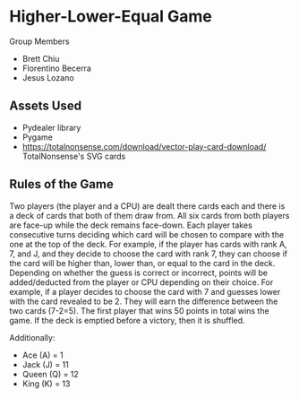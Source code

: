 # Higher-Lower-Equal Game

Group Members
- Brett Chiu
- Florentino Becerra
- Jesus Lozano
  
## Assets Used
- Pydealer library
- Pygame
- https://totalnonsense.com/download/vector-play-card-download/ TotalNonsense's SVG cards


## Rules of the Game
Two players (the player and a CPU) are dealt there cards each and there is a deck of cards that both of them draw from. All six cards from both players are face-up while the deck remains face-down. Each player takes consecutive turns deciding which card will be chosen to compare with the one at the top of the deck. For example, if the player has cards with rank A, 7, and J, and they decide to choose the card with rank 7, they can choose if the card will be higher than, lower than, or equal to the card in the deck. Depending on whether the guess is correct or incorrect, points will be added/deducted from the player or CPU depending on their choice. For example, if a player decides to choose the card with 7 and guesses lower with the card revealed to be 2. They will earn the difference between the two cards (7-2=5). The first player that wins 50 points in total wins the game. If the deck is emptied before a victory, then it is shuffled. 

Additionally:
- Ace (A) = 1
- Jack (J) = 11
- Queen (Q) = 12
- King (K) = 13

